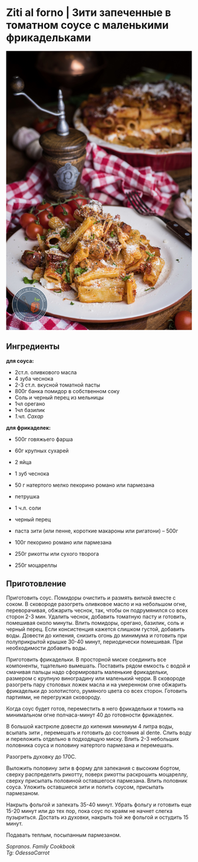 ﻿---
image: ../../pics/zitti-al-forno.jpg
---
# Ziti al forno  \| Зити запеченные в томатном соусе с маленькими фрикадельками

![Ziti al forno](../../pics/zitti-al-forno.jpg)

## Ингредиенты

**для соуса:**

* 2ст.л. оливкового масла
* 4 зуба чеснока
* 2-3 ст.л. вкусной томатной пасты
* 800г банка помидор в собственном соку
* Соль и черный перец из мельницы
* 1чл орегано
* 1чл базилик
* _1.чл. Сахар_

**для фрикаделек:**

* 500г говяжьего фарша
* 60г крупных сухарей
* 2 яйца
* 1 зуб чеснока
* 50 г натертого мелко пекорино романо или пармезана
* петрушка
* 1 ч.л. соли
* черный перец

* паста зити (или пенне, короткие макароны или ригатони) – 500г
* 100г пекорино романо или пармезана
* 250г рикотты или сухого творога
* 250г моцареллы

## Приготовление

Приготовить соус. Помидоры очистить и размять вилкой вместе с соком.  В сковороде разогреть оливковое масло и на небольшом огне, переворачивая, обжарить чеснок, так, чтобы он подрумянился со всех сторон 2-3 мин. Удалить чеснок, добавить томатную пасту и готовить, помешивая около минуты. Влить помидоры, орегано, базилик, соль и черный перец. Если консистенция кажется слишком густой, добавить воды.  Довести до кипения, снизить огонь до минимума и готовить при полуприкрытой крышке 30-40 минут, периодически помешивая. При необходимости добавить воды.

Приготовить фрикадельки. В просторной миске соединить все компоненты, тщательно вымешать. Поставить рядом емкость с водой и смачивая пальцы надо сформировать маленькие фрикадельки, размером с крупную виноградину или маленький черри. В сковороде разогреть пару столовых ложек масла и на умеренном огне обжарить фрикадельки до золотистого, румяного цвета со всех сторон. Готовить партиями, не перегружая сковороду.

Когда соус будет готов, переместить в него фрикадельки и томить на минимальном огне полчаса-минут 40 до готовности фрикаделек.

В большой кастрюле довести до кипения минимум 4 литра воды, всыпать зити , перемешать и готовить до состояния al dente. Слить воду и переложить отдельно в подходящую миску. Влить 2-3 небольших половника соуса и половину натертого пармезана и перемешать.

Разогреть духовку до 170С.

Выложить половину зити в форму для запекания с высоким бортом, сверху распределить рикотту, поверх рикотты раскрошить моцареллу, сверху присыпать половиной оставшегося пармезана. Влить половник соуса. Уложить оставшиеся зити и полить соусом, присыпать пармезаном.

Накрыть фольгой и запекать 35-40 минут. Убрать фольгу и готовить еще 15-20 минут или до тех пор, пока соус по краям не начнет слегка пузыриться. Достать из духовки, накрыть той же фольгой и остудить 15 минут.

Подавать теплым, посыпанным пармезаном.

*Sopranos. Family Cookbook*  
*Tg: OdessaCarrot*
